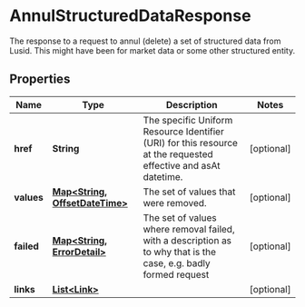

# AnnulStructuredDataResponse

The response to a request to annul (delete) a set of structured data from Lusid. This might have been for market data or some other structured entity.
## Properties

Name | Type | Description | Notes
------------ | ------------- | ------------- | -------------
**href** | **String** | The specific Uniform Resource Identifier (URI) for this resource at the requested effective and asAt datetime. |  [optional]
**values** | [**Map&lt;String, OffsetDateTime&gt;**](OffsetDateTime.md) | The set of values that were removed. |  [optional]
**failed** | [**Map&lt;String, ErrorDetail&gt;**](ErrorDetail.md) | The set of values where removal failed, with a description as to why that is the case, e.g. badly formed request |  [optional]
**links** | [**List&lt;Link&gt;**](Link.md) |  |  [optional]



